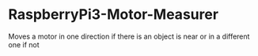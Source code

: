 # RaspberryPi3-Motor-Measurer
Moves a motor in one direction if there is an object is near or in a different one if not
